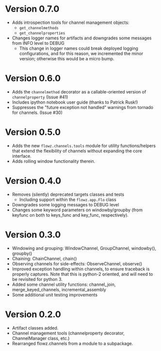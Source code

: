 # Version 0.7.0

* Adds introspection tools for channel management objects:
    * `get_channelmethods`
    * `get_channelproperties`
* Changes logger names for artifacts and downgrades some messages from INFO level to DEBUG
    * This change in logger names could break deployed logging configurations, and for this
      reason, we incremented the minor version; otherwise this would be a micro bump.

# Version 0.6.0

* Adds the `channelmethod` decorator as a callable-oriented version of `channelproperty` (Issue #41)
* Includes ipython notebook user guide (thanks to Patrick Rusk!)
* Suppresses the "future exception not handled" warnings from tornado for channels. (Issue #30)

# Version 0.5.0

* Adds the new `flowz.channels.tools` module for utility functions/helpers
  that extend the flexibility of channels without expanding the core interface.
* Adds rolling window functionality therein.

# Version 0.4.0

* Removes (silently) deprecated targets classes and tests
    * Including support within the `flowz.app.Flo` class
* Downgrades some logging messages to DEBUG level
* Changes some keyword parameters on windowby/groupby (from keyfunc on both
  to keys_func and key_func, respectively).

# Version 0.3.0

* Windowing and grouping: WindowChannel, GroupChannel, windowby(), groupby()
* Chaining: ChainChannel, chain()
* Observing channels for side-effects: ObserveChannel, observe()
* Improved exception handling within channels, to ensure traceback is properly captures.
  Note that this is python-2 oriented, and will need to be revisited for python 3.
* Added some channel utility functions: channel_join, merge_keyed_channels, incremental_assembly
* Some additional unit testing improvements

# Version 0.2.0

* Artifact classes added.
* Channel management tools (channelproperty decorator, ChannelManager class, etc.)
* Rearranged flowz.channels from a module to a subpackage.

